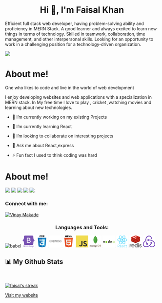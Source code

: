 <h1 align="center">Hi 👋, I'm Faisal Khan</h1>
<p>Efficient full stack web developer, having problem-solving ability and proficiency in MERN Stack. A good learner and always excited to learn new things in terms of technology. Skilled in teamwork, collaboration, time management, and other interpersonal skills. Looking for an opportunity to work in a challenging position for a technology-driven organization.</p>
<image src="https://camo.githubusercontent.com/8d5deef06a13d0ae4d973c3947748e85eae585dcf91861de1b0f97700876c9e3/68747470733a2f2f7777772e7362722d746563686e6f6c6f676965732e636f6d2f77702d636f6e74656e742f75706c6f6164732f323032312f30362f6d65726e2e706e67"></image>
<h1 align="left">About me!</h1>
<p align="left">One who likes to code and live in the world of web development </p>
<p align="left" font >I enjoy developing websites and web applications with a specialization in MERN stack.
In My free time I love to play , cricket ,watching movies and learning about new technologies. </p>


- 🔭 I’m currently working on my existing Projects

- 🌱 I’m currently learning React

- 👯 I’m looking to collaborate on interesting projects

- 💬 Ask me about React,express

- ⚡ Fun fact I used to think coding was hard
<h1 align="left">About me!</h1>
<image src="https://camo.githubusercontent.com/b7cb856d6c14e9b6e5c1e46cf5f30210472df1c67bbbf1de1da8c6698cae6eb6/68747470733a2f2f696d672e736869656c64732e696f2f62616467652f2d4a6176615363726970742d2532334637444631433f7374796c653d666f722d7468652d6261646765266c6f676f3d6a617661736372697074266c6f676f436f6c6f723d303030303030266c6162656c436f6c6f723d25323346374446314326636f6c6f723d253233464643453541"></image>
<image src="https://camo.githubusercontent.com/72e92f69f36703548704a9eeda2a9889c2756b5e08f01a9aec6e658c148d014e/68747470733a2f2f696d672e736869656c64732e696f2f62616467652f4d6f6e676f44422d3445413934423f7374796c653d666f722d7468652d6261646765266c6f676f3d6d6f6e676f6462266c6f676f436f6c6f723d7768697465"></image>
<image src="https://camo.githubusercontent.com/8286a45a106e1a3c07489f83a38159981d888518a740b59c807ffc1b7b1e2f7b/68747470733a2f2f696d672e736869656c64732e696f2f62616467652f657870726573732e6a732d2532333430346435392e7376673f7374796c653d666f722d7468652d6261646765266c6f676f3d65787072657373266c6f676f436f6c6f723d253233363144414642"></image>
<image src="https://camo.githubusercontent.com/eddd60b7352982a71a26de33147a284c075e938885122933b43448f6c9f9bdf7/68747470733a2f2f696d672e736869656c64732e696f2f62616467652f2d52656163742d3631444146423f7374796c653d666f722d7468652d6261646765266c6f676f3d7265616374266c6f676f436f6c6f723d666666666666"></image>
<image src="https://camo.githubusercontent.com/b0a2413d84ac5a328d5f3edd690208ab83f652b48ffa15d9493dd42f343d2ee5/68747470733a2f2f696d672e736869656c64732e696f2f62616467652f2d4e6f64656a732d3333393933333f7374796c653d666f722d7468652d6261646765266c6f676f3d4e6f64652e6a73266c6f676f436f6c6f723d666666666666"></image>
<h3 align="left">Connect with me:</h3>
<p align="left">
<a href="https://www.linkedin.com/in/faisal-khan-190929171/" target="blank"><img align="center" src="https://raw.githubusercontent.com/rahuldkjain/github-profile-readme-generator/master/src/images/icons/Social/linked-in-alt.svg" alt="Vinay Makade" height="30" width="40" /></a>
</p>

<h3 align="center">Languages and Tools:</h3>
<p align="left"> <a href="https://babeljs.io/" target="_blank" rel="noreferrer"> <img src="https://www.vectorlogo.zone/logos/babeljs/babeljs-icon.svg" alt="babel" width="40" height="40"/> </a> <a href="https://getbootstrap.com" target="_blank" rel="noreferrer"> <img src="https://raw.githubusercontent.com/devicons/devicon/master/icons/bootstrap/bootstrap-plain-wordmark.svg" alt="bootstrap" width="40" height="40"/> </a> <a href="https://www.w3schools.com/css/" target="_blank" rel="noreferrer"> <img src="https://raw.githubusercontent.com/devicons/devicon/master/icons/css3/css3-original-wordmark.svg" alt="css3" width="40" height="40"/> </a> <a href="https://expressjs.com" target="_blank" rel="noreferrer"> <img src="https://raw.githubusercontent.com/devicons/devicon/master/icons/express/express-original-wordmark.svg" alt="express" width="40" height="40"/> </a> <a href="https://www.w3.org/html/" target="_blank" rel="noreferrer"> <img src="https://raw.githubusercontent.com/devicons/devicon/master/icons/html5/html5-original-wordmark.svg" alt="html5" width="40" height="40"/> </a> <a href="https://developer.mozilla.org/en-US/docs/Web/JavaScript" target="_blank" rel="noreferrer"> <img src="https://raw.githubusercontent.com/devicons/devicon/master/icons/javascript/javascript-original.svg" alt="javascript" width="40" height="40"/> </a> <a href="https://www.mongodb.com/" target="_blank" rel="noreferrer"> <img src="https://raw.githubusercontent.com/devicons/devicon/master/icons/mongodb/mongodb-original-wordmark.svg" alt="mongodb" width="40" height="40"/> </a> <a href="https://nodejs.org" target="_blank" rel="noreferrer"> <img src="https://raw.githubusercontent.com/devicons/devicon/master/icons/nodejs/nodejs-original-wordmark.svg" alt="nodejs" width="40" height="40"/> </a> <a href="https://reactjs.org/" target="_blank" rel="noreferrer"> <img src="https://raw.githubusercontent.com/devicons/devicon/master/icons/react/react-original-wordmark.svg" alt="react" width="40" height="40"/> </a> <a href="https://redis.io" target="_blank" rel="noreferrer"> <img src="https://raw.githubusercontent.com/devicons/devicon/master/icons/redis/redis-original-wordmark.svg" alt="redis" width="40" height="40"/> </a> <a href="https://redux.js.org" target="_blank" rel="noreferrer"> <img src="https://raw.githubusercontent.com/devicons/devicon/master/icons/redux/redux-original.svg" alt="redux" width="40" height="40"/> </a> </p>

## 📊 My Github Stats

<br/>
<p>
    <a href="https://github-readme-streak-stats.herokuapp.com/?user=faisalk2&theme=tokyonight&hide_border=true&bg_color=0D1117">
        <img title="🔥 Get streak stats for your profile at git.io/streak-stats" alt="faisal's streak" src="https://github-readme-streak-stats.herokuapp.com/?user=faisalk2&theme=tokyonight&hide_border=true&bg_color=0D1117"/>
    </a>
</p>

 <a href="https://faisalportfoliomasai.netlify.app//">
    Visit my website
</a>
